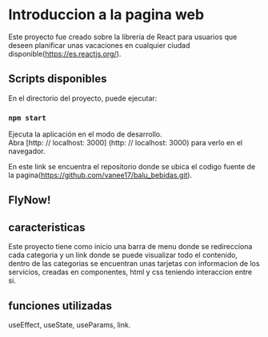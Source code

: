 # Introduccion a la pagina web

Este proyecto fue creado sobre la libreria de React para usuarios que deseen planificar unas vacaciones en cualquier ciudad disponible(https://es.reactjs.org/).

## Scripts disponibles

En el directorio del proyecto, puede ejecutar:

### `npm start`

Ejecuta la aplicación en el modo de desarrollo. \
Abra [http: // localhost: 3000] (http: // localhost: 3000) para verlo en el navegador.

En este link se encuentra el repositorio donde se ubica el codigo fuente de la pagina(https://github.com/vanee17/balu_bebidas.git).

## FlyNow!

## caracteristicas

Este proyecto tiene como inicio una barra de menu donde se redirecciona cada categoria y un link donde se puede visualizar todo el contenido, dentro de las categorias se encuentran unas tarjetas con informacion de los servicios, creadas en componentes, html y css teniendo interaccion entre si.

## funciones utilizadas

useEffect, useState, useParams, link.